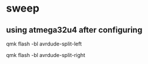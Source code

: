 # sweep

## using atmega32u4 after configuring
qmk flash -bl avrdude-split-left

qmk flash -bl avrdude-split-right
